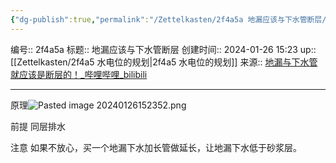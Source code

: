 ```yaml
---
{"dg-publish":true,"permalink":"/Zettelkasten/2f4a5a 地漏应该与下水管断层/","dgPassFrontmatter":true}
---
```


编号:: 2f4a5a
标题:: 地漏应该与下水管断层
创建时间:: 2024-01-26 15:23
up:: [[Zettelkasten/2f4a5 水电位的规划\|2f4a5 水电位的规划]]
来源:: [地漏与下水管就应该是断层的！_哔哩哔哩_bilibili](https://www.bilibili.com/video/BV1ew411h7u2/?spm_id_from=333.999.0.0&vd_source=bcf798ace50733030b9c7e1fb6a3a349)

---

原理![Pasted image 20240126152352.png](/img/user/attachment/Pasted%20image%2020240126152352.png)

前提
同层排水

注意
如果不放心，买一个地漏下水加长管做延长，让地漏下水低于砂浆层。